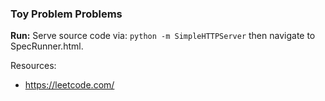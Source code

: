 ### Toy Problem Problems

**Run:** Serve source code via: `python -m SimpleHTTPServer` then navigate to SpecRunner.html.

Resources:
- https://leetcode.com/

